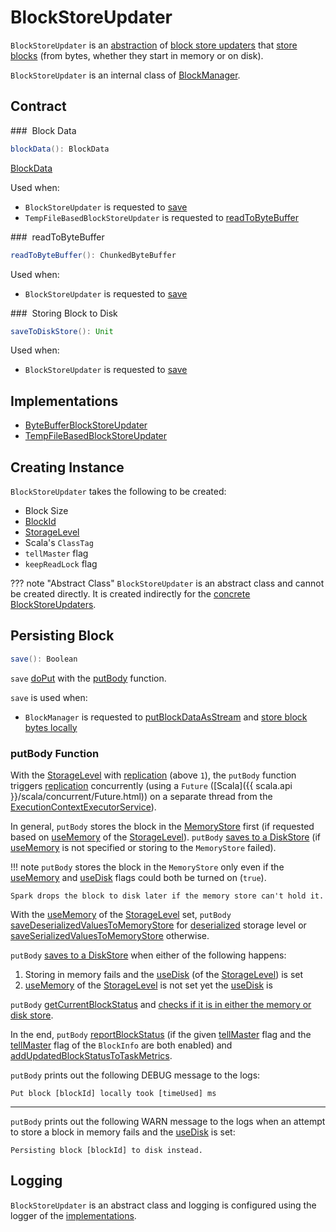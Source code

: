 # BlockStoreUpdater

`BlockStoreUpdater` is an [abstraction](#contract) of [block store updaters](#implementations) that [store blocks](#save) (from bytes, whether they start in memory or on disk).

`BlockStoreUpdater` is an internal class of [BlockManager](BlockManager.md).

## Contract

### <span id="blockData"> Block Data

```scala
blockData(): BlockData
```

[BlockData](BlockData.md)

Used when:

* `BlockStoreUpdater` is requested to [save](#save)
* `TempFileBasedBlockStoreUpdater` is requested to [readToByteBuffer](TempFileBasedBlockStoreUpdater.md#readToByteBuffer)

### <span id="readToByteBuffer"> readToByteBuffer

```scala
readToByteBuffer(): ChunkedByteBuffer
```

Used when:

* `BlockStoreUpdater` is requested to [save](#save)

### <span id="saveToDiskStore"> Storing Block to Disk

```scala
saveToDiskStore(): Unit
```

Used when:

* `BlockStoreUpdater` is requested to [save](#save)

## Implementations

* [ByteBufferBlockStoreUpdater](ByteBufferBlockStoreUpdater.md)
* [TempFileBasedBlockStoreUpdater](TempFileBasedBlockStoreUpdater.md)

## Creating Instance

`BlockStoreUpdater` takes the following to be created:

* <span id="blockSize"> Block Size
* <span id="blockId"> [BlockId](BlockId.md)
* <span id="level"> [StorageLevel](StorageLevel.md)
* <span id="classTag"> Scala's `ClassTag`
* <span id="tellMaster"> `tellMaster` flag
* <span id="keepReadLock"> `keepReadLock` flag

??? note "Abstract Class"
    `BlockStoreUpdater` is an abstract class and cannot be created directly. It is created indirectly for the [concrete BlockStoreUpdaters](#implementations).

## <span id="save"> Persisting Block

```scala
save(): Boolean
```

`save` [doPut](BlockManager.md#doPut) with the [putBody](#save-putBody) function.

`save` is used when:

* `BlockManager` is requested to [putBlockDataAsStream](BlockManager.md#putBlockDataAsStream) and [store block bytes locally](BlockManager.md#putBytes)

### <span id="save-putBody"> putBody Function

With the [StorageLevel](#level) with [replication](StorageLevel.md#replication) (above `1`), the `putBody` function triggers [replication](BlockManager.md#replicate) concurrently (using a `Future` ([Scala]({{ scala.api }}/scala/concurrent/Future.html)) on a separate thread from the [ExecutionContextExecutorService](BlockManager.md#futureExecutionContext)).

In general, `putBody` stores the block in the [MemoryStore](BlockManager.md#memoryStore) first (if requested based on [useMemory](StorageLevel.md#useMemory) of the [StorageLevel](#level)). `putBody` [saves to a DiskStore](#saveToDiskStore) (if [useMemory](StorageLevel.md#useMemory) is not specified or storing to the `MemoryStore` failed).

!!! note
    `putBody` stores the block in the `MemoryStore` only even if the [useMemory](StorageLevel.md#useMemory) and [useDisk](StorageLevel.md#useDisk) flags could both be turned on (`true`).

    Spark drops the block to disk later if the memory store can't hold it.

With the [useMemory](StorageLevel.md#useMemory) of the [StorageLevel](#level) set, `putBody` [saveDeserializedValuesToMemoryStore](#saveDeserializedValuesToMemoryStore) for [deserialized](StorageLevel.md#deserialized) storage level or [saveSerializedValuesToMemoryStore](#saveSerializedValuesToMemoryStore) otherwise.

`putBody` [saves to a DiskStore](#saveToDiskStore) when either of the following happens:

1. Storing in memory fails and the [useDisk](StorageLevel.md#useDisk) (of the [StorageLevel](#level)) is set
1. [useMemory](StorageLevel.md#useMemory) of the [StorageLevel](#level) is not set yet the [useDisk](StorageLevel.md#useDisk) is

`putBody` [getCurrentBlockStatus](BlockManager.md#getCurrentBlockStatus) and [checks if it is in either the memory or disk store](StorageLevel.md#isValid).

In the end, `putBody` [reportBlockStatus](BlockManager.md#reportBlockStatus) (if the given [tellMaster](#tellMaster) flag and the [tellMaster](#tellMaster) flag of the `BlockInfo` are both enabled) and [addUpdatedBlockStatusToTaskMetrics](BlockManager.md#addUpdatedBlockStatusToTaskMetrics).

`putBody` prints out the following DEBUG message to the logs:

```text
Put block [blockId] locally took [timeUsed] ms
```

---

`putBody` prints out the following WARN message to the logs when an attempt to store a block in memory fails and the [useDisk](StorageLevel.md#useDisk) is set:

```text
Persisting block [blockId] to disk instead.
```

## Logging

`BlockStoreUpdater` is an abstract class and logging is configured using the logger of the [implementations](#implementations).
